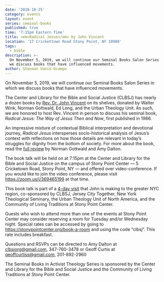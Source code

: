 ```yaml
---
date: '2018-10-25'
category: events
layout: event
series: seminal-books
published: true
time: '7:15pm Eastern Time'
title: <em>Radical Jesus</em> by John Vincent
location: '17 Crickettown Road Stony Point, NY 10980'
tags:
  - bible
description: >-
  On November 5, 2019, we will continue our Seminal Books Salon Series in which
  we discuss books that have influenced movements.
author: Shannan Vance-Ocampo
---
```


On November 5, 2019, we will continue our Seminal Books Salon Series in which we
discuss books that have influenced movements.

The Center and Library for the Bible and Social Justice (CLBSJ) has nearly a
dozen books by [Rev. Dr. John Vincent](https://clbsj.org/news/2019/10/12/introducing-john-vincent-radical-mark-sist/)
on its shelves, donated by Walter Wink, Norman Gottwald, Ed Long, and the Urban
Theology Unit. As such, we are honored to host Rev. Vincent in person to discuss
his seminal book, _Radical Jesus: The Way of Jesus Then and Now_, first published
in 1986.

An impressive mixture of contextual Biblical interpretation and devotional
journey, _Radical Jesus_ intersperses socio-historical analysis of Jesus’s context
with reflections on how those details are relevant in today’s struggles for
dignity from the bottom of society. For more about the book, read the
[full review](/news/2019/10/15/book-review-radical-jesus-the-way-of-jesus-then-and-now-by-john-vincent/)
by Norman Gottwald and Amy Dalton.

The book talk will be held on at 7:15pm at the Center and Library for the Bible
and Social Justice on the campus of Stony Point Center — 5 Cricketown Road,
Stony Point, NY — and offered over video-conference. If you would like to join
the video conference, please visit https://zoom.us/j/369465199 at that time.

This book talk is part of a [4-day visit](https://clbsj.org/events/2019/10/12/john-vincent-elder-scholar-activist-of-radical-christianity-to-visit-ny-in-november-2019/) that John is making to the greater NYC
region, co-sponsored by CLBSJ, Jersey City Together, New York Theological Seminary,
the Urban Theology Unit of North America, and the Community of Living Traditions
at Stony Point Center.

Guests who wish to attend more than one of the events at Stony Point Center may
consider reserving a room for Tuesday and/or Wednesday night. Special rates can
be accessed by going to <https://stonypointcenter.org/book-a-room> and using the
code “clbsj”. This rate includes breakfast.

Questions and RSVPs can be directed to Amy Dalton at clbsjorg@gmail.com,
347-760-3478 or Geoff Curtis at geoffcurtiss@gmail.com, 201-892-2960

The Seminal Books in Activist Theology Series is sponsored by the Center and
Library for the Bible and Social Justice and the Community of Living Traditions
at Stony Point Center.
